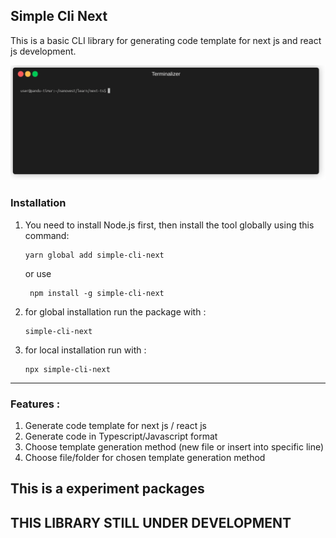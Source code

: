 ## Simple Cli Next
 This is a basic CLI library for generating code template for next js and react js development. 

![](https://github.com/pandutimurbhaskara/simpe-cli-next/blob/master/features.gif)
### Installation

1. You need to install Node.js first, then install the tool globally using this command:
    ````
   yarn global add simple-cli-next
    ````
   or use
   ````
    npm install -g simple-cli-next
   ````
2. for global installation run the package with :
   ````
   simple-cli-next
   ````
3. for local installation run with :
   ````
   npx simple-cli-next
   ````
   
---

### Features :
1. Generate code template for next js / react js
2. Generate code in Typescript/Javascript format
3. Choose template generation method (new file or insert into specific line)
4. Choose file/folder for chosen template generation method
## This is a experiment packages
## THIS LIBRARY STILL UNDER DEVELOPMENT


